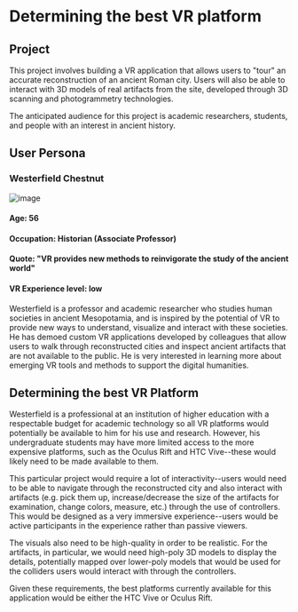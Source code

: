 # Determining the best VR platform

## Project
This project involves building a VR application that allows users to "tour" an accurate reconstruction of an ancient Roman city. Users will also be able to interact with 3D models of real artifacts from the site, developed through 3D scanning and photogrammetry technologies.

The anticipated audience for this project is academic researchers, students, and people with an interest in ancient history.

## User Persona
### Westerfield Chestnut

![image](https://upload.wikimedia.org/wikipedia/commons/6/61/Constantin_Jiquidi_-_Vintil%C4%83_C._A._Rosetti%2C_Foaia_Popular%C4%83%2C_19_mar_1900.JPG)
#### Age: 56
#### Occupation: Historian (Associate Professor)
#### Quote: "VR provides new methods to reinvigorate the study of the ancient world"
#### VR Experience level: low

Westerfield is a professor and academic researcher who studies human societies in ancient Mesopotamia, and is inspired by the potential of VR to provide new ways to understand, visualize and interact with these societies. He has demoed custom VR applications developed by colleagues that allow users to walk through reconstructed cities and inspect ancient artifacts that are not available to the public. He is very interested in learning more about emerging VR tools and methods to support the digital humanities.

## Determining the best VR Platform
Westerfield is a professional at an institution of higher education with a respectable budget for academic technology so all VR platforms would potentially be available to him for his use and research. However, his undergraduate students may have more limited access to the more expensive platforms, such as the Oculus Rift and HTC Vive--these would likely need to be made available to them.

This particular project would require a lot of interactivity--users would need to be able to navigate through the reconstructed city and also interact with artifacts (e.g. pick them up, increase/decrease the size of the artifacts for examination, change colors, measure, etc.) through the use of controllers. This would be designed as a very immersive experience--users would be active participants in the experience rather than passive viewers.

The visuals also need to be high-quality in order to be realistic. For the artifacts, in particular, we would need high-poly 3D models to display the details, potentially mapped over lower-poly models that would be used for the colliders users would interact with through the controllers.

Given these requirements, the best platforms currently available for this application would be either the HTC Vive or Oculus Rift.
